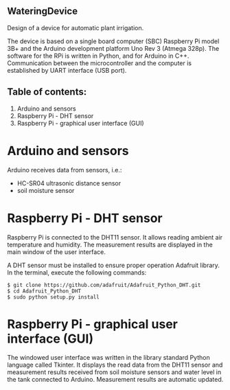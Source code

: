 ## WateringDevice
Design of a device for automatic plant irrigation.

The device is based on a single board computer (SBC)
Raspberry Pi model 3B+ and the Arduino development platform
Uno Rev 3 (Atmega 328p). The software for the RPi is written
in Python, and for Arduino in C++. Communication
between the microcontroller and the computer is established by
UART interface (USB port).

## Table of contents:
1) Arduino and sensors
2) Raspberry Pi - DHT sensor
3) Raspberry Pi - graphical user interface (GUI)

Arduino and sensors
==================================================================
Arduino receives data from sensors, i.e.:
 * HC-SR04 ultrasonic distance sensor
 * soil moisture sensor

Raspberry Pi - DHT sensor
=================================================================
Raspberry Pi is connected to the DHT11 sensor. It allows reading
ambient air temperature and humidity.
The measurement results are displayed in the main window of the user interface.

A DHT sensor must be installed to ensure proper operation
Adafruit library. In the terminal, execute the following commands:

```
$ git clone https://github.com/adafruit/Adafruit_Python_DHT.git
$ cd Adafruit_Python_DHT
$ sudo python setup.py install
```

Raspberry Pi - graphical user interface (GUI)
================================================================= 
The windowed user interface was written in the library
standard Python language called Tkinter. It displays the read data
from the DHT11 sensor and measurement results received from soil moisture sensors and
water level in the tank connected to Arduino. Measurement results are automatic
updated.
